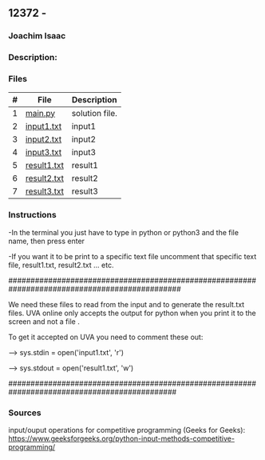 ## 12372 -  

### Joachim Isaac 

### Description:






### Files

|   #   | File                        | Description                                                |
| :---: | --------------------------  | ---------------------------------------------------------- |
|   1   | [main.py](./main.py)        | solution file.                                             |
|   2   | [input1.txt](./input1.txt)  | input1                                                     |
|   3   | [input2.txt](./input2.txt)  | input2                                                     |
|   4   | [input3.txt](./input3.txt)  | input3                                                     |
|   5   | [result1.txt](./result1.txt)| result1                                                    |
|   6   | [result2.txt](./result2.txt)| result2                                                    |
|   7   | [result3.txt](./result3.txt)| result3                                                    |





### Instructions

-In the terminal you just have to type in python or python3 and the file name, then press enter

-If you want it to be print to a specific text file uncomment that specific text file, result1.txt, result2.txt ... etc.

###############################################################################################

We need these files to read from the input and to generate the result.txt files.
UVA online only accepts the output for python when you print it to the screen and not a file .


To get it accepted on UVA you need to comment these out:

--> sys.stdin = open('input1.txt', 'r')


--> sys.stdout = open('result1.txt', 'w')

##############################################################################################

### Sources
input/ouput operations for competitive programming (Geeks for Geeks):
https://www.geeksforgeeks.org/python-input-methods-competitive-programming/
